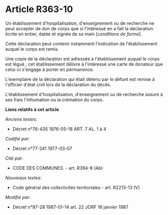 # Article R363-10

Un établissement d'hospitalisation, d'enseignement ou de recherche ne peut accepter de don de corps que si l'intéressé en a
fait la déclaration écrite en entier, datée et signée de sa main [*conditions de forme*].

Cette déclaration peut contenir notamment l'indication de l'établissement auquel le corps est remis.

Une copie de la déclaration est adressée à l'établissement auquel le corps est légué ; cet établissement délivre à
l'intéressé une carte de donateur que celui-ci s'engage à porter en permanence.

L'exemplaire de la déclaration qui était détenu par le défunt est remise à l'officier d'état civil lors de la déclaration du
décès.

L'établissement d'hospitalisation, d'enseignement ou de recherche assure à ses frais l'inhumation ou la crémation du corps.

**Liens relatifs à cet article**

_Anciens textes_:

  - Décret n°76-435 1976-05-18 ART. 7 AL. 1 à 4

_Codifié par_:

  - Décret n°77-241 1977-03-07

_Cité par_:

  - CODE DES COMMUNES. - art. R394-8 (Ab)

_Nouveaux textes_:

  - Code général des collectivités territoriales - art. R2213-13 (V)

_Modifié par_:

  - Décret n°87-28 1987-01-14 art. 22 JORF 18 janvier 1987
